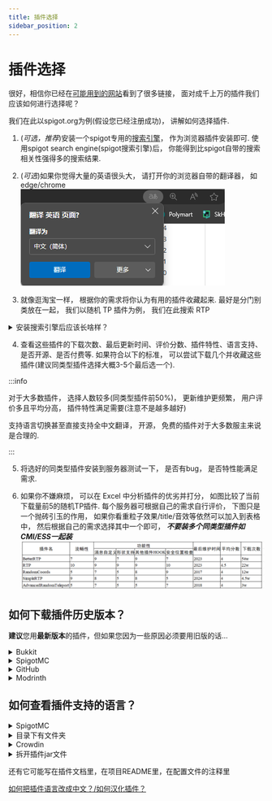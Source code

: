 ```yaml
---
title: 插件选择
sidebar_position: 2
---
```


# 插件选择

很好，相信你已经在[可能用到的网站](/docs/preparation/websites)看到了很多链接， 面对成千上万的插件我们应该如何进行选择呢？

我们在此以spigot.org为例(假设您已经注册成功)， 讲解如何选择插件.

1. (*可选，推荐*)安装一个spigot专用的[搜索引擎](https://fof1092.de/Plugins/SSE/Redirect/)， 作为浏览器插件安装即可. 使用spigot search engine(spigot搜索引擎)后， 你能得到比spigot自带的搜索相关性强得多的搜索结果.

2. (*可选*)如果你觉得大量的英语很头大， 请打开你的浏览器自带的翻译器， 如edge/chrome
![](_images/概览/浏览器翻译.png)

3. 就像逛淘宝一样， 根据你的需求将你认为有用的插件收藏起来. 最好是分门别类放在一起， 我们以随机 TP 插件为例， 我们在此搜索 RTP

<details>
    <summary>安装搜索引擎后应该长啥样？</summary>

![](_images/概览/Spigot搜索.png)

</details>

4. 查看这些插件的下载次数、最后更新时间、评价分数、插件特性、语言支持、是否开源、是否付费等. 如果符合以下的标准， 可以尝试下载几个并收藏这些插件(建议同类型插件选择大概3-5个最后选一个).

:::info

对于大多数插件， 选择人数较多(同类型插件前50%)， 更新维护更频繁， 用户评价多且平均分高， 插件特性满足需要(注意不是越多越好)

支持语言切换甚至直接支持全中文翻译， 开源， 免费的插件对于大多数服主来说是合理的.

:::

5. 将选好的同类型插件安装到服务器测试一下， 是否有bug， 是否特性能满足需求.

6. 如果你不嫌麻烦， 可以在 Excel 中分析插件的优劣并打分， 如图比较了当前下载量前5的随机TP插件. 每个服务器可根据自己的需求自行评价， 下图只是一个抛砖引玉的作用， 如果你看重粒子效果/title/音效等依然可以加入到表格中， 然后根据自己的需求选择其中一个即可， ***不要装多个同类型插件如CMI/ESS一起装***
![](_images/概览/同类插件评分选择.png)

## 如何下载插件历史版本？

**建议**您用**最新版本**的插件，但如果您因为一些原因必须要用旧版的话...

<details>
    <summary>Bukkit</summary>

![](_images/概览/历史版本-bukkit-1.png)

点击左侧文字可以查看详细内容

![](_images/概览/历史版本-bukkit-2.png)

这是更新日志

![](_images/概览/历史版本-bukkit-3.png)

</details>

<details>
    <summary>SpigotMC</summary>

![](_images/概览/历史版本-spigotmc.png)

</details>

<details>
    <summary>GitHub</summary>

在 Releases 中往下翻

![](_images/概览/历史版本-GitHub-1.png)

或者这样子

![](_images/概览/历史版本-GitHub-2.png)

![](_images/概览/历史版本-GitHub-3.png)


</details>

<details>
    <summary>Modrinth</summary>

![](_images/概览/历史版本-modrinth.png)

</details>

## 如何查看插件支持的语言？

<details>
    <summary>SpigotMC</summary>

![](_images/概览/查看语言-spigotmc.png)

</details>

<details>
    <summary>目录下有文件夹</summary>

插件文件夹中有Language，lang，locale之类的文件夹(或其他东西？)

![](_images/概览/查看语言-1.png)

找 zhcn，zh-cn，zh-CN，chinese 等字眼

![](_images/概览/查看语言-2.png)

然后一般要去插件配置文件把语言改成这里的文件名(此处为zh_cn)

</details>

<details>
    <summary>Crowdin</summary>

比如 https://www.spigotmc.org/resources/simpleclans.71242/

可以看到，语言那里给了个网站

![](_images/概览/查看语言-crowdin.png)

https://crowdin.com/project/simpleclans

看到有 Chinese Simplified chinese zh_cn zh_CN 之类的字眼就行

</details>

<details>
    <summary>拆开插件jar文件</summary>

比如 SkinsRestorer

在插件文件夹找不到语言文件夹

![](_images/概览/查看语言-拆开jar.png)

</details>

还有它可能写在插件文档里，在项目README里，在配置文件的注释里

[如何把插件语言改成中文？/如何汉化插件？](/docs/process/plugin/config.md#如何汉化插件)